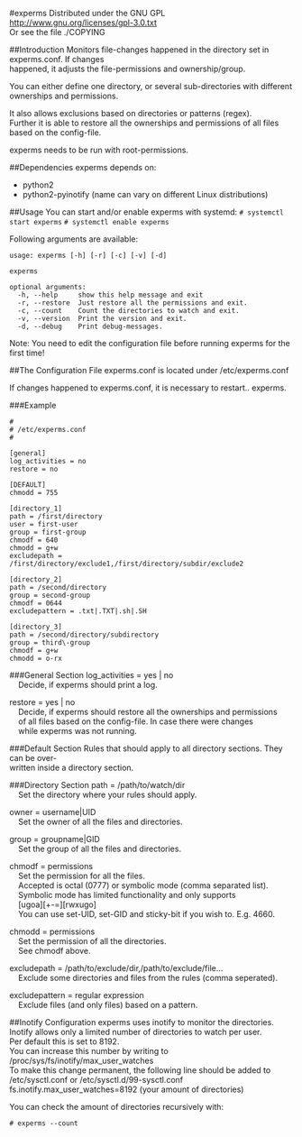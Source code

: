 #experms
Distributed under the GNU GPL  
http://www.gnu.org/licenses/gpl-3.0.txt  
Or see the file ./COPYING

##Introduction
Monitors file-changes happened in the directory set in experms.conf. If changes  
happened, it adjusts the file-permissions and ownership/group.

You can either define one directory, or several sub-directories with different  
ownerships and permissions.

It also allows exclusions based on directories or patterns (regex).  
Further it is able to restore all the ownerships and permissions of all files  
based on the config-file.

experms needs to be run with root-permissions.


##Dependencies
experms depends on:
 - python2
 - python2-pyinotify (name can vary on different Linux distributions)


##Usage
You can start and/or enable experms with systemd:
`# systemctl start experms`
`# systemctl enable experms`

Following arguments are available:

```
usage: experms [-h] [-r] [-c] [-v] [-d]

experms

optional arguments:
  -h, --help     show this help message and exit
  -r, --restore  Just restore all the permissions and exit.
  -c, --count    Count the directories to watch and exit.
  -v, --version  Print the version and exit.
  -d, --debug    Print debug-messages.
```


Note: You need to edit the configuration file before running experms for the  
      first time!


##The Configuration File
experms.conf is located under /etc/experms.conf

If changes happened to experms.conf, it is necessary to restart..
experms.

###Example
```
#
# /etc/experms.conf
#

[general]
log_activities = no
restore = no

[DEFAULT]
chmodd = 755

[directory_1]
path = /first/directory
user = first-user
group = first-group
chmodf = 640
chmodd = g+w
excludepath = /first/directory/exclude1,/first/directory/subdir/exclude2

[directory_2]
path = /second/directory
group = second-group
chmodf = 0644
excludepattern = .txt|.TXT|.sh|.SH

[directory_3]
path = /second/directory/subdirectory
group = third\-group
chmodf = g+w
chmodd = o-rx
```

###General Section
log_activities = yes | no  
&nbsp;&nbsp;&nbsp;&nbsp;Decide, if experms should print a log.

restore = yes | no  
&nbsp;&nbsp;&nbsp;&nbsp;Decide, if experms should restore all the ownerships and permissions  
&nbsp;&nbsp;&nbsp;&nbsp;of all files based on the config-file. In case there were changes  
&nbsp;&nbsp;&nbsp;&nbsp;while experms was not running.

###Default Section
Rules that should apply to all directory sections. They can be over‐  
written inside a directory section.

###Directory Section
path = /path/to/watch/dir  
&nbsp;&nbsp;&nbsp;&nbsp;Set the directory where your rules should apply.

owner = username|UID  
&nbsp;&nbsp;&nbsp;&nbsp;Set the owner of all the files and directories.

group = groupname|GID  
&nbsp;&nbsp;&nbsp;&nbsp;Set the group of all the files and directories.

chmodf = permissions  
&nbsp;&nbsp;&nbsp;&nbsp;Set the permission for all the files.  
&nbsp;&nbsp;&nbsp;&nbsp;Accepted is octal (0777) or symbolic mode (comma separated list).  
&nbsp;&nbsp;&nbsp;&nbsp;Symbolic mode has limited functionality and only supports  
&nbsp;&nbsp;&nbsp;&nbsp;[ugoa][+-=][rwxugo]  
&nbsp;&nbsp;&nbsp;&nbsp;You can use set-UID, set-GID and sticky-bit if you wish to. E.g. 4660.

chmodd = permissions  
&nbsp;&nbsp;&nbsp;&nbsp;Set the permission of all the directories.  
&nbsp;&nbsp;&nbsp;&nbsp;See chmodf above.

excludepath = /path/to/exclude/dir,/path/to/exclude/file...  
&nbsp;&nbsp;&nbsp;&nbsp;Exclude some directories and files from the rules (comma  seperated).

excludepattern = regular expression  
&nbsp;&nbsp;&nbsp;&nbsp;Exclude files (and only files) based on a pattern.


##Inotify Configuration
experms uses inotify to monitor the directories.  
Inotify allows only a limited number of directories to watch per user.  
Per default this is set to 8192.  
You can increase this number by writing to /proc/sys/fs/inotify/max_user_watches  
To make this change permanent, the following line should be added to  
/etc/sysctl.conf or /etc/sysctl.d/99-sysctl.conf  
fs.inotify.max_user_watches=8192 (your amount of directories)

You can check the amount of directories recursively with:

`# experms --count`

